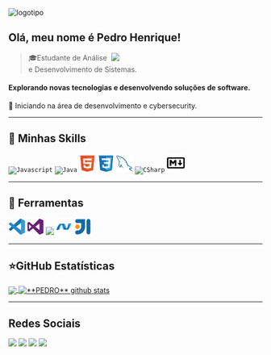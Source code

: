 ![logotipo](https://github.com/pedrohmenezes1/Pedrohmenezes1/blob/master/logotipo.png)

## Olá, meu nome é <strong>Pedro Henrique!</strong>

<img align="right" width="300" src="https://i2.wp.com/allhtaccess.info/wp-content/uploads/2018/03/programming.gif?fit=1281%2C716&ssl=1" />

> 🎓Estudante de Análise e Desenvolvimento de Sistemas.

#### Explorando novas tecnologias e desenvolvendo soluções de software.

🔭 Iniciando na área de desenvolvimento e cybersecurity.

----

## 🚀 Minhas Skills

<code><img height="33" src="https://raw.githubusercontent.com/jmnote/z-icons/master/svg/javascript.svg" alt="Javascript"/></code>
<code><img height="36" src="https://raw.githubusercontent.com/jmnote/z-icons/master/svg/java.svg" alt="Java"/></code>
<code><img height="33" src="https://github.com/devicons/devicon/blob/master/icons/html5/html5-original.svg" alt="HTML5"/></code>
<code><img height="33" src="https://github.com/devicons/devicon/blob/master/icons/css3/css3-original.svg" alt="CSS"/></code>
<code><img height="33" src="https://github.com/devicons/devicon/blob/master/icons/mysql/mysql-original.svg" alt="MySQL"/></code>
<code><img height="33" src="https://raw.githubusercontent.com/jmnote/z-icons/master/svg/csharp.svg" alt="CSharp"/></code>
<code><img height="36" src="https://github.com/devicons/devicon/blob/master/icons/markdown/markdown-original.svg" alt="Markdown"/></code>

---

## 🚀 Ferramentas

<code><img height="33" src="https://github.com/devicons/devicon/blob/master/icons/vscode/vscode-original.svg"></code>
<code><img height="33" src="https://github.com/devicons/devicon/blob/master/icons/visualstudio/visualstudio-plain.svg"></code>
<code><img height="33" src="https://raw.githubusercontent.com/jmnote/z-icons/master/svg/git.svg"></code>
<code><img height="33" src="https://github.com/devicons/devicon/blob/master/icons/dot-net/dot-net-original.svg"></code>
<code><img height="33" src="https://github.com/devicons/devicon/blob/master/icons/intellij/intellij-original.svg"></code>

---

## ⭐**GitHub Estatísticas**

<a href="https://github.com/iuricode/">
  <img align="center" src="https://github-readme-stats.vercel.app/api/top-langs/?username=pedrohmenezes1&hide=html&layout=compact&theme=highcontrast" />
</a>

<a href="https://github.com/iuricode/">
 <img align="center" src="https://github-readme-stats.vercel.app/api?username=pedrohmenezes1&theme=highcontrast" alt="**PEDRO** github stats"/>
</a>

---

## Redes Sociais

[gmail]: https://mail.google.com/
[linkedin]: https://www.linkedin.com/in/pedro-henrique-de-menezes-34a17a211/
[facebook]: https://www.facebook.com/pedrohenrique.menezes.754/
[instagram]: https://www.instagram.com/pedro.hmenezes/

<p align="left">
  <a href="https://mail.google.com/" alt="Gmail">
  <img src="https://img.shields.io/badge/-Gmail-FF0000?style=flat-square&labelColor=FF0000&logo=gmail&logoColor=white&link=[gmail]" /></a>
  
  <a href="https://www.linkedin.com/in/pedro-henrique-de-menezes-34a17a211/" alt="Linkedin">
  <img src="https://img.shields.io/badge/-Linkedin-0e76a8?style=flat-square&logo=Linkedin&logoColor=white&link=[linkedin]" /></a>

  <a href="https://www.facebook.com/pedrohenrique.menezes.754/" alt="Facebook">
  <img src="https://img.shields.io/badge/-Facebook-3b5998?style=flat-square&labelColor=3b5998&logo=facebook&logoColor=white&link=[facebook]"/></a>

  <a href="https://www.instagram.com/pedro.hmenezes/" alt="Instagram">
  <img src="https://img.shields.io/badge/-Instagram-DF0174?style=flat-square&labelColor=DF0174&logo=instagram&logoColor=white&link=[instagram]"/></a>
</p> 
